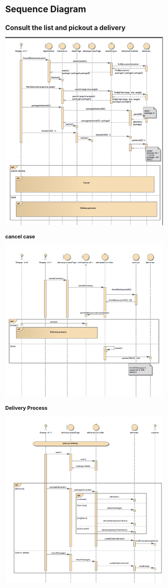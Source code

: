 # Sequence Diagram

## Consult the list and pickout a delivery

<img src="https://github.com/DelSOS/DelSOS-back/blob/main/conception/Sequence%20digram/pickout%20seq.png" alt="pickout" />

### cancel case 

<img src="https://github.com/DelSOS/DelSOS-back/blob/main/conception/Sequence%20digram/cancel%20seq.png" alt="pickout" />

### Delivery Process 
<img src="https://github.com/DelSOS/DelSOS-back/blob/main/conception/Sequence%20digram/seq%20delivery.png" alt="pickout" />


